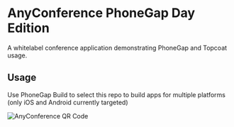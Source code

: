 AnyConference PhoneGap Day Edition
==================================

A whitelabel conference application demonstrating PhoneGap and Topcoat usage.

Usage
-----

Use PhoneGap Build to select this repo to build apps for multiple platforms (only iOS and Android currently targeted)

![AnyConference QR Code](https://chart.googleapis.com/chart?chs=300x300&cht=qr&chl=http://build.phonegap.com/apps/477246/install/?qr_key=NEJrozHf8cshEMyZDGZ7&chld=L|1&choe=UTF-8)
